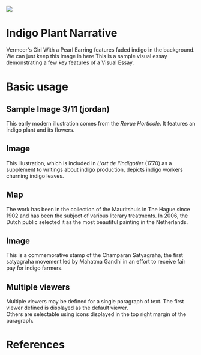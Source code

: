 <a href="https://www.juncture-digital.org"><img src="https://juncture-digital.github.io/juncture/static/images/ve-button.png"></a>

<param ve-config 
       title="Indigo Plant Narrative"
       author="Jordan, Hayley, & Gianna"
       banner="https://iiif.juncture-digital.org/banner/?url=https://upload.wikimedia.org/wikipedia/commons/4/47/Bartholomeus_Johannes_van_Hove%2C_Het_Mauritshuis_te_Den_Haag.jpg" 
       layout="vertical">

<!-- Entities discussed throughout the essay are typically defined before the essay text and
     are thus available in all text.  Entity identifiers (QIDs) can be found in either
     Wikipedia or Wikidata (https://www.wikidata.org)> -->
<param ve-entity eid="Q185372"> <!-- Girl with a Pearl Earring painting -->
<param ve-entity eid="Q41264"> <!-- Johannes Vermeer -->
<param ve-entity eid="Q221092"> <!-- Mauritshuis -->
<param ve-entity eid="Q36600"> <!-- The Hague -->

# Indigo Plant Narrative

Vermeer's Girl With a Pearl Earring features faded indigo in the <span data-mouseover-image-zoomto="2301,3670,1536,1242">background</span>. We can just keep this image in here This is a sample visual essay demonstrating a few key features of a Visual Essay. 
<param ve-image 
       manifest="https://iiif.juncture-digital.org/manifest/6dd738aed85597cac540ad31dd5818e86ef7f2918c7b43a9eb3123d5538e6e4c"
       label="Vermeer's Girl With a Pearl Earring" 
       description="the painting."
       license="Public domain">

# Basic usage

## Sample Image 3/11 (jordan)
This early modern illustration comes from the _Revue Horticole_. It features an indigo plant and its <span data-mouseover-image-zoomto="506,1726,963,778
">flowers.</span>
<param ve-image 
       label="Early Modern Indigofera Dosua" 
       description="from the Revue horticole. Paris :Librairie agricole de la maison rustique,1829-1974."
       license="Public domain"
       url="https://biodiversitylibrary.org/pageImage/54768315">


## Image

 This illustration, which is included in _L'art de l'indigotier_ (1770) as a supplement to writings about indigo production, depicts indigo workers <span data-mouseover-image-zoomto="1671,3280,1122,1012">churning indigo leaves.</span>
<param ve-image 
       label="L'art de l'indigotier" 
       description="by Paul de Beauvais-Raseau, illustrations by L.F. Delatour" 
       license="public domain" 
       url="https://www.biodiversitylibrary.org/pageImage/40474136">

## Map

The work has been in the collection of the Mauritshuis in The Hague since 1902 and has been the subject of various 
literary treatments. In 2006, the Dutch public selected it as the most beautiful painting in the Netherlands.
<param ve-map center="17.7202311,-79.9331207" zoom="5" prefer-geojson>

## Image
This is a commemorative stamp of the Champaran Satyagraha, the first satyagraha movement led by <span data-mouseover-image-zoomto="256,267,351,274">Mahatma Gandhi</span> in an effort to receive fair pay for indigo farmers.
<param ve-image
       label="Commemorative Stamp"
       description="Stamp commemorating the 100th anniversary of Champaran Satyagraha"
       license="CC BY-SA 4.0"
       url="https://upload.wikimedia.org/wikipedia/commons/3/34/Stamp_of_India_-_2017_-_Colnect_696527_-_Centenary_of_the_Champaran_Indigo_Farmers_Satyagraha.jpeg">

## Multiple viewers

Multiple viewers may be defined for a single paragraph of text.  The first viewer defined is displayed as the default viewer.  
Others are selectable using icons displayed in the top right margin of the paragraph.
<param ve-image 
       manifest="https://iiif.juncture-digital.org/manifest/6dd738aed85597cac540ad31dd5818e86ef7f2918c7b43a9eb3123d5538e6e4c">
<param ve-map center="Q36600" zoom="11">

# References

[^1]: [Wikipedia: Girl with a Pearl Earring](https://en.wikipedia.org/wiki/Girl_with_a_Pearl_Earring)
[^2]: [We'll need to convert these to formatted citations later](https://www.biodiversitylibrary.org/pageImage/40474136)

